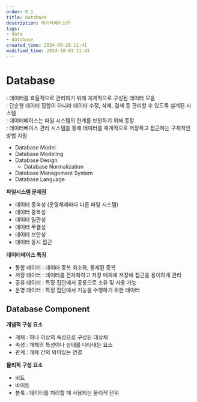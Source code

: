 ```yaml
---
order: 0.1
title: database
description: 데이터베이스란
tags:
- data
- database
created_time: 2024-09-28 11:41
modified_time: 2024-10-03 11:41
---
```


# Database
: 데이터를 효율적으로 관리하기 위해 체계적으로 구성된 데이터 모음  
: 단순한 데이터 집합이 아니라 데이터 수정, 삭제, 검색 등 관리할 수 있도록 설계된 시스템  
: 데이터베이스는 파일 시스템의 한계를 보완하기 위해 등장  
: 데이터베이스 관리 시스템을 통해 데이터를 체계적으로 저장하고 접근하는 구체적인 방법 지원  

- Database Model 
- Database Modeling
- Database Design
  - Database Normalization
- Database Management System
- Database Language


**파일시스템 문제점**
- 데이터 종속성 (운영체제마다 다른 파일 시스템)
- 데이터 중복성
- 데이터 일관성
- 데이터 무결성
- 데이터 보안성
- 데이터 동시 접근


**데이터베이스 특징**
- 통합 데이터 : 데이터 중복 최소화, 통제된 중복
- 저장 데이터 : 데이터를 전자화하고 저장 매체에 저장해 접근을 용이하게 관리
- 공유 데이터 : 특정 집단에서 공용으로 소유 및 사용 가능
- 운영 데이터 : 특정 집단에서 기능을 수행하기 위한 데이터



## Database Component

**개념적 구성 요소**
- 개체 : 하나 이상의 속성으로 구성된 대상체
- 속성 : 개체의 특성이나 상태를 나타내는 요소
- 관계 : 개체 간의 의미있는 연결


**물리적 구성 요소**
- 비트
- 바이트 
- 블록 : 데이터를 처리할 때 사용되는 물리적 단위